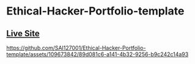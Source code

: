 # Ethical-Hacker-Portfolio-template

## [Live Site](https://ethical-hacker-template-sai.netlify.app/)




https://github.com/SAI127001/Ethical-Hacker-Portfolio-template/assets/109673842/89d081c6-a141-4b32-9256-b9c242c14a93

